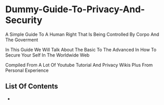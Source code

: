# Dummy-Guide-To-Privacy-And-Security

A Simple Guide To A Human Right That Is Being Controlled By Corpo And The Goverment

In This Guide We Will Talk About The Basic To The Advanced In How To Secure Your Self In The Worldwide Web

Compiled From A Lot Of Youtube Tutorial And Privacy Wikis Plus From Personal Experience

## List Of Contents
- []()
